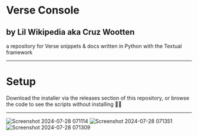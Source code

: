 # Verse Console
## by Lil Wikipedia aka Cruz Wootten
a repository for Verse snippets & docs written in Python with the Textual framework
***
# Setup
Download the installer via the releases section of this repository, or browse the code to see the scripts without installing 🤷‍♂️
***


![Screenshot 2024-07-28 071114](https://github.com/user-attachments/assets/1f24cf1c-33ab-4f0e-a3d6-47db23661363)
![Screenshot 2024-07-28 071351](https://github.com/user-attachments/assets/1d18bdaf-65d9-480b-ad0b-cacfc4adadbb)
![Screenshot 2024-07-28 071309](https://github.com/user-attachments/assets/6bb74e09-959e-40d0-a43e-eb275feffe93)

